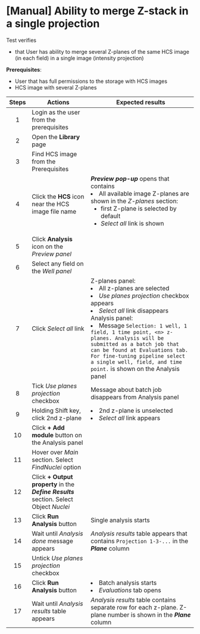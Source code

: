 # [Manual] Ability to merge Z-stack in a single projection

Test verifies
- that User has ability to merge several Z-planes of the same HCS image (in each field) in a single image (intensity projection)

**Prerequisites**:
- User that has full permissions to the storage with HCS images
- HCS image with several Z-planes

| Steps | Actions | Expected results |
| :---: | --- | --- |
| 1 | Login as the user from the prerequisites | |
| 2 | Open the **Library** page | |
| 3 | Find HCS image from the Prerequisites | |
| 4 | Click the **HCS** icon near the HCS image file name | ***Preview pop-up*** opens that contains <li> All available image Z-planes are shown in the *Z-planes* section: <ul><li> first Z-plane is selected by default <li> *Select all* link is shown |
| 5 | Click **Analysis** icon on the *Preview panel* | |
| 6 | Select any field on the *Well panel* | |
| 7 | Click *Select all* link | Z-planes panel: <li> All z-planes are selected <li> *Use planes projection* checkbox appears <li> *Select all* link disappears </li> Analysis panel: <li> Message `Selection: 1 well, 1 field, 1 time point, <n> z-planes. Analysis will be submitted as a batch job that can be found at Evaluations tab. For fine-tuning pipeline select a single well, field, and time point.` is shown on the Analysis panel |
| 8 | Tick *Use planes projection* checkbox | Message about batch job disappears from Analysis panel |
| 9 | Holding Shift key, click 2nd z-plane | <li> 2nd z-plane is unselected <li> *Select all* link appears |
| 10 | Click **+ Add module** button on the Analysis panel | |
| 11 | Hover over *Main* section. Select *FindNuclei* option | |
| 12 | Click **+ Output property** in the ***Define Results*** section. Select Object *Nuclei* | |
| 13 | Click **Run Analysis** button | Single analysis starts |
| 14 | Wait until *Analysis done* message appears | *Analysis results* table appears that contains `Projection 1-3-...` in the ***Plane*** column |
| 15 | Untick *Use planes projection* checkbox | |
| 16 | Click **Run Analysis** button | <li> Batch analysis starts <li> *Evaluations* tab opens |
| 17 | Wait until *Analysis results* table appears | *Analysis results* table contains separate row for each z-plane. Z-plane number is shown in the ***Plane*** column |
